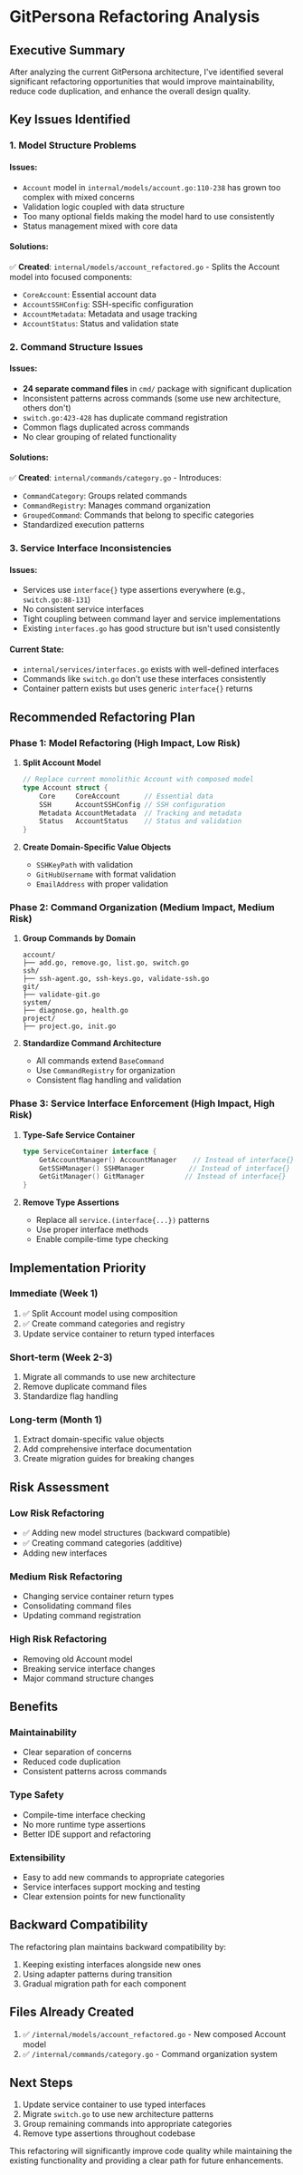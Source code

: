 # GitPersona Refactoring Analysis

## Executive Summary

After analyzing the current GitPersona architecture, I've identified several significant refactoring opportunities that would improve maintainability, reduce code duplication, and enhance the overall design quality.

## Key Issues Identified

### 1. **Model Structure Problems**

#### Issues:
- `Account` model in `internal/models/account.go:110-238` has grown too complex with mixed concerns
- Validation logic coupled with data structure
- Too many optional fields making the model hard to use consistently
- Status management mixed with core data

#### Solutions:
✅ **Created**: `internal/models/account_refactored.go` - Splits the Account model into focused components:
- `CoreAccount`: Essential account data
- `AccountSSHConfig`: SSH-specific configuration
- `AccountMetadata`: Metadata and usage tracking
- `AccountStatus`: Status and validation state

### 2. **Command Structure Issues**

#### Issues:
- **24 separate command files** in `cmd/` package with significant duplication
- Inconsistent patterns across commands (some use new architecture, others don't)
- `switch.go:423-428` has duplicate command registration
- Common flags duplicated across commands
- No clear grouping of related functionality

#### Solutions:
✅ **Created**: `internal/commands/category.go` - Introduces:
- `CommandCategory`: Groups related commands
- `CommandRegistry`: Manages command organization
- `GroupedCommand`: Commands that belong to specific categories
- Standardized execution patterns

### 3. **Service Interface Inconsistencies**

#### Issues:
- Services use `interface{}` type assertions everywhere (e.g., `switch.go:88-131`)
- No consistent service interfaces
- Tight coupling between command layer and service implementations
- Existing `interfaces.go` has good structure but isn't used consistently

#### Current State:
- `internal/services/interfaces.go` exists with well-defined interfaces
- Commands like `switch.go` don't use these interfaces consistently
- Container pattern exists but uses generic `interface{}` returns

## Recommended Refactoring Plan

### Phase 1: Model Refactoring (High Impact, Low Risk)

1. **Split Account Model**
   ```go
   // Replace current monolithic Account with composed model
   type Account struct {
       Core     CoreAccount      // Essential data
       SSH      AccountSSHConfig // SSH configuration
       Metadata AccountMetadata  // Tracking and metadata
       Status   AccountStatus    // Status and validation
   }
   ```

2. **Create Domain-Specific Value Objects**
   - `SSHKeyPath` with validation
   - `GitHubUsername` with format validation
   - `EmailAddress` with proper validation

### Phase 2: Command Organization (Medium Impact, Medium Risk)

1. **Group Commands by Domain**
   ```
   account/
   ├── add.go, remove.go, list.go, switch.go
   ssh/
   ├── ssh-agent.go, ssh-keys.go, validate-ssh.go
   git/
   ├── validate-git.go
   system/
   ├── diagnose.go, health.go
   project/
   ├── project.go, init.go
   ```

2. **Standardize Command Architecture**
   - All commands extend `BaseCommand`
   - Use `CommandRegistry` for organization
   - Consistent flag handling and validation

### Phase 3: Service Interface Enforcement (High Impact, High Risk)

1. **Type-Safe Service Container**
   ```go
   type ServiceContainer interface {
       GetAccountManager() AccountManager    // Instead of interface{}
       GetSSHManager() SSHManager           // Instead of interface{}
       GetGitManager() GitManager          // Instead of interface{}
   }
   ```

2. **Remove Type Assertions**
   - Replace all `service.(interface{...})` patterns
   - Use proper interface methods
   - Enable compile-time type checking

## Implementation Priority

### Immediate (Week 1)
1. ✅ Split Account model using composition
2. ✅ Create command categories and registry
3. Update service container to return typed interfaces

### Short-term (Week 2-3)
1. Migrate all commands to use new architecture
2. Remove duplicate command files
3. Standardize flag handling

### Long-term (Month 1)
1. Extract domain-specific value objects
2. Add comprehensive interface documentation
3. Create migration guides for breaking changes

## Risk Assessment

### Low Risk Refactoring
- ✅ Adding new model structures (backward compatible)
- ✅ Creating command categories (additive)
- Adding new interfaces

### Medium Risk Refactoring
- Changing service container return types
- Consolidating command files
- Updating command registration

### High Risk Refactoring
- Removing old Account model
- Breaking service interface changes
- Major command structure changes

## Benefits

### Maintainability
- Clear separation of concerns
- Reduced code duplication
- Consistent patterns across commands

### Type Safety
- Compile-time interface checking
- No more runtime type assertions
- Better IDE support and refactoring

### Extensibility
- Easy to add new commands to appropriate categories
- Service interfaces support mocking and testing
- Clear extension points for new functionality

## Backward Compatibility

The refactoring plan maintains backward compatibility by:
1. Keeping existing interfaces alongside new ones
2. Using adapter patterns during transition
3. Gradual migration path for each component

## Files Already Created

1. ✅ `/internal/models/account_refactored.go` - New composed Account model
2. ✅ `/internal/commands/category.go` - Command organization system

## Next Steps

1. Update service container to use typed interfaces
2. Migrate `switch.go` to use new architecture patterns
3. Group remaining commands into appropriate categories
4. Remove type assertions throughout codebase

This refactoring will significantly improve code quality while maintaining the existing functionality and providing a clear path for future enhancements.
